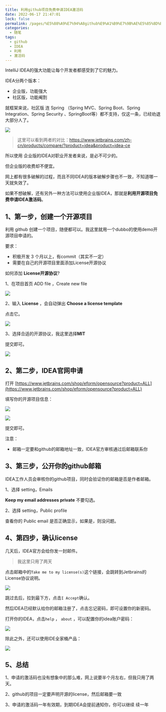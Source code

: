 ```yaml
---
title: 利用github项目免费申请IDEA激活码
date: 2022-06-17 21:47:01
lock: false
permalink: /pages/%E5%88%A9%E7%94%A8github%E9%A1%B9%E7%9B%AE%E5%85%8D%E8%B4%B9%E7%94%B3%E8%AF%B7IDEA%E6%BF%80%E6%B4%BB%E7%A0%81
categories:
  - 随笔
tags:
  - github
  - IDEA
  - 利用
  - 激活码
---
```

IntelliJ IDEA的强大功能让每个开发者都感受到了它的魅力。

IDEA分两个版本：

- 企业版，功能强大
- 社区版，功能阉割

就框架来说，社区版 连 Spring （Spring MVC、Spring Boot、Spring Integration、Spring Security 、SpringBoot等）都不支持，仅这一条，已经劝退大部分人了。

![](./picture/image-20220608111744916.png)

> 这里可以看到两者的对比：https://www.jetbrains.com/zh-cn/products/compare/?product=idea&product=idea-ce

所以使用 企业版的IDEA对职业开发者来说，是必不可少的。

但企业版的收费却不便宜。

网上都有很多破解的过程，而且不同IDEA的版本破解步骤也不一致，不知道哪一天就失效了。

如果不想破解，还有另外一种方法可以使用企业版IDEA，那就是**利用开源项目免费申请IDEA激活码**。



## 1、第一步，创建一个开源项目

利用 github 创建一个项目，随便都可以。我这里就用一个dubbo的使用demo开源项目申请的。

要求：

- 积极开发 3 个月以上，有commit（其实不一定）
- 需要在自己的开源项目里面添加License开源协议

如何添加  **License开源协议**?

1、在项目首页 ADD file ，Create new file

![](./picture/image-20220608112630138.png)

2、输入 **License** ，会自动弹出 **Choose a license template**

点击它。

![](./picture/image-20220608112531283.png)

3、选择合适的开源协议，我这里选择**MIT**

提交即可。

![](./picture/image-20220608112911253.png)

## 2、第二步，IDEA官网申请

打开 [https://www.jetbrains.com/shop/eform/opensource?product=ALL](https://www.jetbrains.com/shop/eform/opensource?product=ALL)

填写你的开源项目信息：

![](./picture/image-20220608113449652.png)

![](./picture/image-20220608113508902.png)

提交即可。

注意：

- 邮箱一定要和github的邮箱地址一致，IDEA官方审核通过后邮箱联系你

## 3、第三步，公开你的github邮箱

IDEA工作人员会审核你的github项目，同时会验证你的邮箱是否是作者邮箱。

1、选择 setting，Emails

**Keep my email addresses private** 不要勾选。

2、选择 setting，Public profile

查看你的  Public email 是否正确显示，如果是，则没问题。



## 4、第四步，确认license

几天后，IDEA官方会给你发一封邮件。

> 我这里只用了两天

点击邮箱中的`Take me to my license(s)`这个链接，会跳转到Jetbrains的License协议说明。

![](./picture/image-20220611121127592.png)

跳过去后，拉到最下方，点击`I Accept`确认。

然后IDEA已经默认给你的邮箱注册了，点击忘记密码，即可设置你的新密码。

打开你的IDEA，点击`help` ， `about` ，可以配置你的idea账户密码：

![](./picture/image-20220611143641646.png)

除此之外，还可以使用IDE全家桶产品：

![](https://www.jetbrains.com/all/img/img-1.png)

## 5、总结

1、申请的激活码也没有想象中的那么难，网上说要半个月左右，但我只用了两天。

2、github的项目一定要声明开源的license，然后邮箱要一致

3、申请的激活码一年有效期，到期IDEA会提前通知你，你可以继续 续一年
